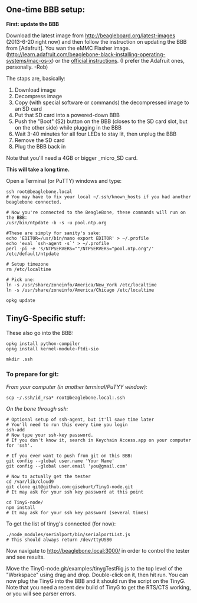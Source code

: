 ## One-time BBB setup:

**First: update the BBB**

Download the latest image from http://beagleboard.org/latest-images (2013-6-20 right now) and then follow the instruction on updating the BBB from [Adafruit]. You wan the eMMC Flasher image.(http://learn.adafruit.com/beaglebone-black-installing-operating-systems/mac-os-x) or the [official instructions](http://beagleboard.org/Getting%20Started#update). (I prefer the Adafruit ones, personally. -Rob)

The staps are, basically: 

1. Download image
1. Decompress image
1. Copy (with special software or commands) the decompressed image to an SD card
1. Put that SD card into a powered-down BBB
1. Push the "Boot" (S2) button on the BBB (closes to the SD card slot, but on the other side) while plugging in the BBB
1. Wait 3-40 minutes for all four LEDs to stay lit, then unplug the BBB
1. Remove the SD card
1. Plug the BBB back in

Note that you'll need a 4GB or bigger _micro_SD card.

**This will take a long time.**

Open a Terminal (or PuTTY) windows and type:

    ssh root@beaglebone.local
    # You may have to fix your local ~/.ssh/known_hosts if you had another beaglebone connected.

    # Now you're connected to the BeagleBone, these commands will run on the BBB:
    /usr/bin/ntpdate -b -s -u pool.ntp.org

    #These are simply for sanity's sake:
    echo 'EDITOR=/usr/bin/nano export EDITOR' > ~/.profile
    echo 'eval `ssh-agent -s`' > ~/.profile
    perl -pi -e 's/NTPSERVERS=""/NTPSERVERS="pool.ntp.org"/' /etc/default/ntpdate

    # Setup timezone
    rm /etc/localtime
 
    # Pick one:
    ln -s /usr/share/zoneinfo/America/New_York /etc/localtime
    ln -s /usr/share/zoneinfo/America/Chicago /etc/localtime  

    opkg update

## TinyG-Specific stuff:

These also go into the BBB:

    opkg install python-compiler
    opkg install kernel-module-ftdi-sio 

    mkdir .ssh 

### To prepare for git:

_From your computer (in another terminal/PuTYY window):_

    scp ~/.ssh/id_rsa* root@beaglebone.local:.ssh

_On the bone through ssh:_

    # Optional setup of ssh-agent, but it'll save time later
    # You'll need to run this every time you login
    ssh-add
    # Now type your ssh-key password.
    # If you don't know it, search in Keychain Access.app on your computer for 'ssh'.

    # If you ever want to push from git on this BBB:
    git config --global user.name 'Your Name'
    git config --global user.email 'you@gmail.com'  

    # Now to actually get the tester
    cd /var/lib/cloud9
    git clone git@github.com:giseburt/TinyG-node.git
    # It may ask for your ssh key password at this point
    
    cd TinyG-node/
    npm install
    # It may ask for your ssh key password (several times)

To get the list of tinyg's connected (for now):

    ./node_modules/serialport/bin/serialportList.js
    # This should always return /dev/ttyUSB0
 
Now navigate to http://beaglebone.local:3000/ in order to control the tester and see results.

Move the TinyG-node.git/examples/tinygTestRig.js to the top level of the "Workspace" using drag and drop. Double-click on it, then hit run. You can now plug the TinyG into the BBB and it should run the script on the TinyG. Note that you need a recent dev build of TinyG to get the RTS/CTS working, or you will see parser errors.
